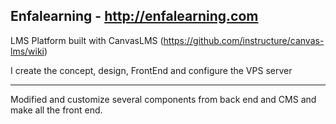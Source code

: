 ## Enfalearning - http://enfalearning.com

LMS Platform built with CanvasLMS (https://github.com/instructure/canvas-lms/wiki)

I create the concept, design, FrontEnd and configure the VPS server

-----

Modified and customize several components from back end and CMS and make all the front end.






